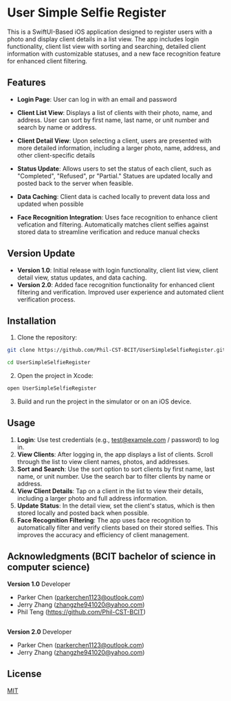 # User Simple Selfie Register

This is a SwiftUI-Based iOS application designed to register users with a photo and display client details in a list view. The app includes login functionality, client list view with sorting and searching, detailed client information with customizable statuses, and a new face recognition feature for enhanced client filtering.
## Features
- **Login Page**: User can log in with an email and password
- **Client List View**: Displays a list of clients with their photo, name, and address. User can sort by first name, last name, or unit number and search by name or address.

- **Client Detail View**: Upon selecting a client, users are presented with more detailed information, including a larger photo, name, address, and other client-specific details

- **Status Update**: Allows users to set the status of each client, such as "Completed", "Refused", pr "Partial." Statues are updated locally and posted back to the server when feasible.

- **Data Caching**: Client data is cached locally to prevent data loss and updated when possible

- **Face Recognition Integration**: Uses face recognition to enhance client vefication and filtering. Automatically matches client selfies against stored data to streamline verification and reduce manual checks

## Version Update
- **Version 1.0**: Initial release with login functionality, client list view, client detail view, status updates, and data caching.
- **Version 2.0**: Added face recognition functionality for enhanced client filtering and verification. Improved user experience and automated client verification process.

## Installation

1. Clone the repository:
```bash
git clone https://github.com/Phil-CST-BCIT/UserSimpleSelfieRegister.git

cd UserSimpleSelfieRegister

```
2. Open the project in Xcode:
```bash
open UserSimpleSelfieRegister
```
3. Build and run the project in the simulator or on an iOS device.

## Usage
1. **Login**: Use test credentials (e.g., test@example.com / password) to log in.
2. **View Clients**: After logging in, the app displays a list of clients. Scroll through the list to view client names, photos, and addresses.
3. **Sort and Search**: Use the sort option to sort clients by first name, last name, or unit number. Use the search bar to filter clients by name or address.
4. **View Client Details**: Tap on a client in the list to view their details, including a larger photo and full address information.
5. **Update Status**: In the detail view, set the client's status, which is then stored locally and posted back when possible.
6. **Face Recognition Filtering**: The app uses face recognition to automatically filter and verify clients based on their stored selfies. This improves the accuracy and efficiency of client management.

## Acknowledgments (BCIT bachelor of science in computer science)
**Version 1.0** Developer
- Parker Chen (parkerchen1123@outlook.com)
- Jerry Zhang (zhangzhe941020@yahoo.com)
- Phil Teng (https://github.com/Phil-CST-BCIT)
##
**Version 2.0** Developer
- Parker Chen (parkerchen1123@outlook.com)
- Jerry Zhang (zhangzhe941020@yahoo.com) 

## License

[MIT](https://choosealicense.com/licenses/mit/)
